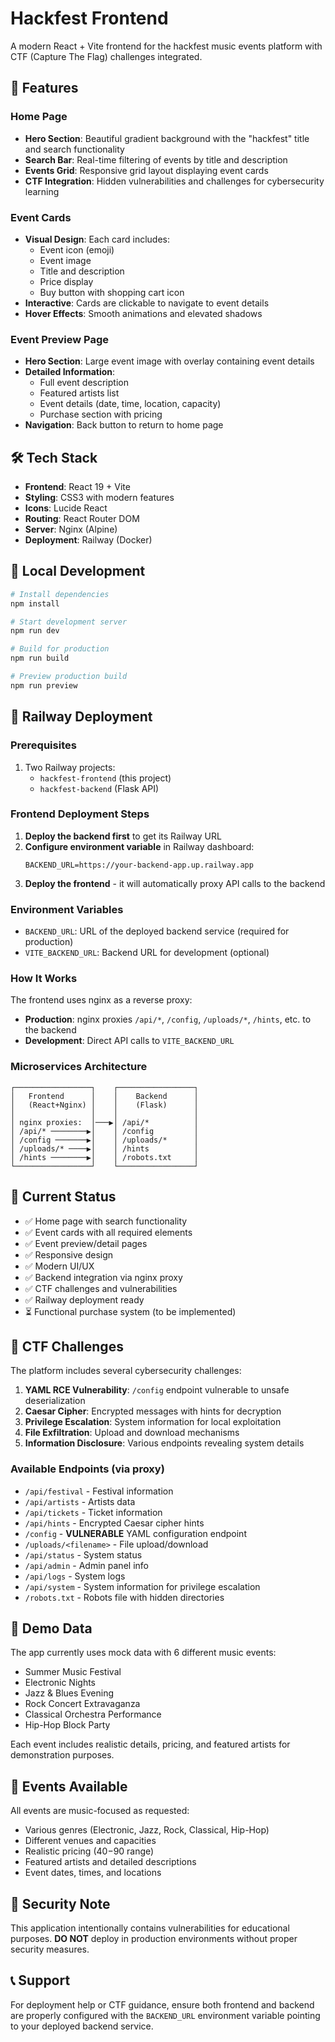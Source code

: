 # Hackfest Frontend

A modern React + Vite frontend for the hackfest music events platform with CTF (Capture The Flag) challenges integrated.

## 🚀 Features

### Home Page
- **Hero Section**: Beautiful gradient background with the "hackfest" title and search functionality
- **Search Bar**: Real-time filtering of events by title and description
- **Events Grid**: Responsive grid layout displaying event cards
- **CTF Integration**: Hidden vulnerabilities and challenges for cybersecurity learning

### Event Cards
- **Visual Design**: Each card includes:
  - Event icon (emoji)
  - Event image
  - Title and description
  - Price display
  - Buy button with shopping cart icon
- **Interactive**: Cards are clickable to navigate to event details
- **Hover Effects**: Smooth animations and elevated shadows

### Event Preview Page
- **Hero Section**: Large event image with overlay containing event details
- **Detailed Information**:
  - Full event description
  - Featured artists list
  - Event details (date, time, location, capacity)
  - Purchase section with pricing
- **Navigation**: Back button to return to home page

## 🛠️ Tech Stack

- **Frontend**: React 19 + Vite
- **Styling**: CSS3 with modern features
- **Icons**: Lucide React
- **Routing**: React Router DOM
- **Server**: Nginx (Alpine)
- **Deployment**: Railway (Docker)

## 🚀 Local Development

```bash
# Install dependencies
npm install

# Start development server
npm run dev

# Build for production
npm run build

# Preview production build
npm run preview
```

## 🐳 Railway Deployment

### Prerequisites
1. Two Railway projects:
   - `hackfest-frontend` (this project)
   - `hackfest-backend` (Flask API)

### Frontend Deployment Steps

1. **Deploy the backend first** to get its Railway URL
2. **Configure environment variable** in Railway dashboard:
   ```
   BACKEND_URL=https://your-backend-app.up.railway.app
   ```
3. **Deploy the frontend** - it will automatically proxy API calls to the backend

### Environment Variables

- `BACKEND_URL`: URL of the deployed backend service (required for production)
- `VITE_BACKEND_URL`: Backend URL for development (optional)

### How It Works

The frontend uses nginx as a reverse proxy:
- **Production**: nginx proxies `/api/*`, `/config`, `/uploads/*`, `/hints`, etc. to the backend
- **Development**: Direct API calls to `VITE_BACKEND_URL`

### Microservices Architecture

```
┌─────────────────┐    ┌─────────────────┐
│   Frontend      │    │    Backend      │
│   (React+Nginx) │    │    (Flask)      │
│                 │    │                 │
│ nginx proxies:  │───▶│ /api/*          │
│ /api/* ────────▶│    │ /config         │
│ /config ───────▶│    │ /uploads/*      │
│ /uploads/* ────▶│    │ /hints          │
│ /hints ────────▶│    │ /robots.txt     │
└─────────────────┘    └─────────────────┘
```

## 🎯 Current Status

- ✅ Home page with search functionality
- ✅ Event cards with all required elements
- ✅ Event preview/detail pages
- ✅ Responsive design
- ✅ Modern UI/UX
- ✅ Backend integration via nginx proxy
- ✅ CTF challenges and vulnerabilities
- ✅ Railway deployment ready
- ⏳ Functional purchase system (to be implemented)

## 🔮 CTF Challenges

The platform includes several cybersecurity challenges:

1. **YAML RCE Vulnerability**: `/config` endpoint vulnerable to unsafe deserialization
2. **Caesar Cipher**: Encrypted messages with hints for decryption
3. **Privilege Escalation**: System information for local exploitation
4. **File Exfiltration**: Upload and download mechanisms
5. **Information Disclosure**: Various endpoints revealing system details

### Available Endpoints (via proxy)

- `/api/festival` - Festival information
- `/api/artists` - Artists data
- `/api/tickets` - Ticket information
- `/api/hints` - Encrypted Caesar cipher hints
- `/config` - **VULNERABLE** YAML configuration endpoint
- `/uploads/<filename>` - File upload/download
- `/api/status` - System status
- `/api/admin` - Admin panel info
- `/api/logs` - System logs
- `/api/system` - System information for privilege escalation
- `/robots.txt` - Robots file with hidden directories

## 📱 Demo Data

The app currently uses mock data with 6 different music events:
- Summer Music Festival
- Electronic Nights
- Jazz & Blues Evening
- Rock Concert Extravaganza
- Classical Orchestra Performance
- Hip-Hop Block Party

Each event includes realistic details, pricing, and featured artists for demonstration purposes.

## 🎵 Events Available

All events are music-focused as requested:
- Various genres (Electronic, Jazz, Rock, Classical, Hip-Hop)
- Different venues and capacities
- Realistic pricing ($40-$90 range)
- Featured artists and detailed descriptions
- Event dates, times, and locations

## 🚨 Security Note

This application intentionally contains vulnerabilities for educational purposes. **DO NOT** deploy in production environments without proper security measures.

## 📞 Support

For deployment help or CTF guidance, ensure both frontend and backend are properly configured with the `BACKEND_URL` environment variable pointing to your deployed backend service.
